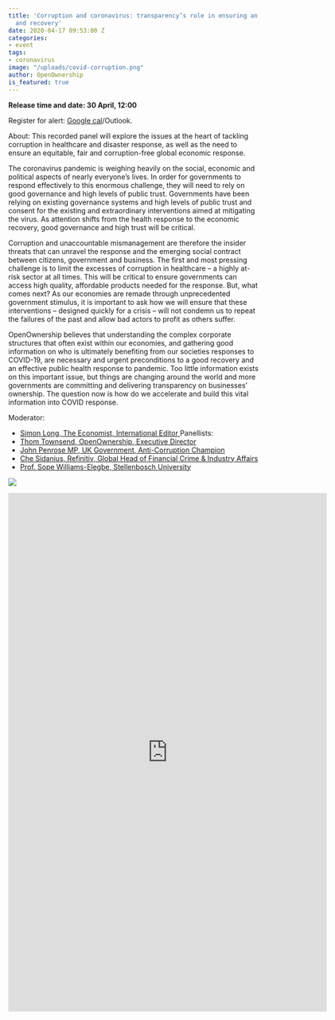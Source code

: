 ```yaml
---
title: 'Corruption and coronavirus: transparency’s role in ensuring an effective response
  and recovery'
date: 2020-04-17 09:53:00 Z
categories:
- event
tags:
- coronavirus
image: "/uploads/covid-corruption.png"
author: OpenOwnership
is_featured: true
---
```


**Release time and date: 30 April, 12:00**

Register for alert: [Google cal](https://calendar.google.com/event?action=TEMPLATE&tmeid=MDlqNTkwc2gzdjhxOG9lcDNtZnNzMHFsazIgb3Blbm93bmVyc2hpcC5vcmdfYm9mbWsydDBob2Zwa3FzczFsMzZvanJjazRAZw&tmsrc=openownership.org_bofmk2t0hofpkqss1l36ojrck4%40group.calendar.google.com)/Outlook.  

About: This recorded panel will explore the issues at the heart of tackling corruption in healthcare and disaster response, as well as the need to ensure an equitable, fair and corruption-free global economic response. 

The coronavirus pandemic is weighing heavily on the social, economic and political aspects of nearly everyone’s lives. In order for governments to respond effectively to this enormous challenge, they will need to rely on good governance and high levels of public trust. Governments have been relying on existing governance systems and high levels of public trust and consent for the existing and extraordinary interventions aimed at mitigating the virus. As attention shifts from the health response to the economic recovery, good governance and high trust will be critical. 

Corruption and unaccountable mismanagement are therefore the insider threats that can unravel the response and the emerging social contract between citizens, government and business. The first and most pressing challenge is to limit the excesses of corruption in healthcare – a highly at-risk sector at all times. This will be critical to ensure governments can access high quality, affordable products needed for the response. But, what comes next? As our economies are remade through unprecedented government stimulus, it is important to ask how we will ensure that these interventions – designed quickly for a crisis – will not condemn us to repeat the failures of the past and allow bad actors to profit as others suffer. 

OpenOwnership believes that understanding the complex corporate structures that often exist within our economies, and gathering good information on who is ultimately benefiting from our societies responses to COVID-19, are necessary and urgent preconditions to a good recovery and an effective public health response to pandemic. Too little information exists on this important issue, but things are changing around the world and more governments are committing and delivering transparency on businesses’ ownership. The question now is how do we accelerate and build this vital information into COVID response.
 
Moderator: 
* [Simon Long, The Economist, International Editor ](https://mediadirectory.economist.com/people/simon-long/)
Panellists:
* [Thom Townsend, OpenOwnership, Executive Director ](https://www.openownership.org/team/thom-townsend/)
* [John Penrose MP, UK Government, Anti-Corruption Champion](https://www.gov.uk/government/people/john-penrose)
* [Che Sidanius, Refinitiv, Global Head of Financial Crime & Industry Affairs](https://www.refinitiv.com/perspectives/authors/che-sidanius/)
* [Prof. Sope Williams-Elegbe, Stellenbosch University ](http://blogs.sun.ac.za/law/staff/publiekreg-public-law/dr-sope-williams-elegbe/)

<a target="_blank" href="https://calendar.google.com/event?action=TEMPLATE&amp;tmeid=MDlqNTkwc2gzdjhxOG9lcDNtZnNzMHFsazIgb3Blbm93bmVyc2hpcC5vcmdfYm9mbWsydDBob2Zwa3FzczFsMzZvanJjazRAZw&amp;tmsrc=openownership.org_bofmk2t0hofpkqss1l36ojrck4%40group.calendar.google.com"><img border="0" src="https://www.google.com/calendar/images/ext/gc_button1_en.gif"></a>

<iframe src="https://docs.google.com/forms/d/e/1FAIpQLSeNDcDxEj-wv61oo9IsdlWQD7ztIjsa12QnyydLW-Q3lDKR-A/viewform?embedded=true" width="640" height="1042" frameborder="0" marginheight="0" marginwidth="0">Loading…</iframe>